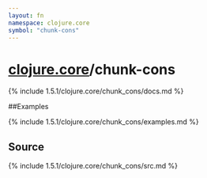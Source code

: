 ```yaml
---
layout: fn
namespace: clojure.core
symbol: "chunk-cons"
---
```


# [clojure.core](../)/chunk-cons

{% include 1.5.1/clojure.core/chunk_cons/docs.md %}

##Examples

{% include 1.5.1/clojure.core/chunk_cons/examples.md %}
## Source
{% include 1.5.1/clojure.core/chunk_cons/src.md %}

